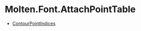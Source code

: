 ﻿  
# Molten.Font.AttachPointTable

  
*  [ContourPointIndices](docs/Molten.Font/Molten/Font/AttachPointTable/ContourPointIndices.md)